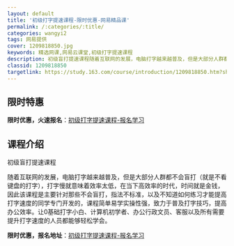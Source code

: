 ```yaml
---
layout: default
title: '初级打字提速课程-限时优惠-网易精品课'
permalink: /:categories/:title/
categories: wangyi2
tags: 网易提供
cover: 1209818850.jpg
keywords: 精选网课,网易云课堂,初级打字提速课程
description: 初级盲打提速课程随着互联网的发展，电脑打字越来越普及，但是大部分人群都不会盲打（就是不看键盘的打字），打字慢就意味着效率
classid: 1209818850
targetlink: https://study.163.com/course/introduction/1209818850.htm?share=1&shareId=1025206652&utm_campaign=share&utm_medium=iphoneShare&utm_source=&utm_u=1025206652
---
```


## 限时特惠

**限时优惠，火速报名**：[初级打字提速课程-报名学习](https://study.163.com/course/introduction/1209818850.htm?share=1&shareId=1025206652&utm_campaign=share&utm_medium=iphoneShare&utm_source=&utm_u=1025206652)

## 课程介绍

初级盲打提速课程

随着互联网的发展，电脑打字越来越普及，但是大部分人群都不会盲打（就是不看键盘的打字），打字慢就意味着效率太低，在当下高效率的时代，时间就是金钱，因此该课程是主要针对那些不会盲打，指法不标准，以及不知道如何练习才能提高打字速度的同学专门开发的，课程简单易学实操性强，致力于普及打字技巧，提高办公效率。让0基础打字小白、计算机初学者、办公行政文员、客服以及所有需要提升打字速度的人员都能够轻松学会。

**限时优惠，报名地址**：[初级打字提速课程-报名学习](https://study.163.com/course/introduction/1209818850.htm?share=1&shareId=1025206652&utm_campaign=share&utm_medium=iphoneShare&utm_source=&utm_u=1025206652)


